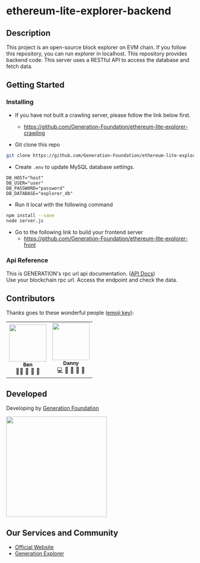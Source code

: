 # ethereum-lite-explorer-backend

## Description
This project is an open-source block explorer on EVM chain. If you follow this repository, you can run explorer in localhost. This repository provides backend code. This server uses a RESTful API to access the database and fetch data.

## Getting Started

### Installing
- If you have not built a crawling server, please follow the link below first.
  - <https://github.com/Generation-Foundation/ethereum-lite-explorer-crawling>

- Git clone this repo
```bash
git clone https://github.com/Generation-Foundation/ethereum-lite-explorer-back.git
```
- Create ``.env`` to update MySQL database settings.
```env
DB_HOST="host"
DB_USER="user"
DB_PASSWORD="password"
DB_DATABASE="explorer_db"
```
- Run it local with the following command
```bash
npm install --save
node server.js
```
- Go to the following link to build your frontend server
  - <https://github.com/Generation-Foundation/ethereum-lite-explorer-front>

### Api Reference
This is GENERATION's rpc url api documentation. ([API Docs](https://documenter.getpostman.com/view/22780180/2s8YszMpBe#intro))
</br>Use your blockchain rpc url. Access the endpoint and check the data.

## Contributors
Thanks goes to these wonderful people ([emoji key](https://allcontributors.org/docs/en/emoji-key)):

<table>
  <tr>
    <td align="center"><a href="https://github.com/Booyoun-Kim"><img src="https://avatars.githubusercontent.com/u/34641838?v=4" width="100px;" alt=""/><br /><sub><b>Ben</b></sub></a><br /><a>🧑‍🏫</a> <a>🤔</a> <a>📆</a> <a>💬</a></td>
    <td align="center"><a href="https://github.com/Jaewoneeee"><img src="https://avatars.githubusercontent.com/u/93761302?v=4" width="100px;" alt=""/><br /><sub><b>Danny</b></sub></a><br /><a>💻</a> <a>🤔</a> <a>🔣</a> <a>📖</a> <a>🚧</a></td> 
  </tr>
</table>

## Developed
Developing by [Generation Foundation](https://github.com/Generation-Foundation)
<br>
  
<img width="270" alt="" src="https://s3.us-west-2.amazonaws.com/secure.notion-static.com/e385adbc-8b74-45c6-ab5e-92b1b0510748/Generation_01.png?X-Amz-Algorithm=AWS4-HMAC-SHA256&X-Amz-Content-Sha256=UNSIGNED-PAYLOAD&X-Amz-Credential=AKIAT73L2G45EIPT3X45%2F20221220%2Fus-west-2%2Fs3%2Faws4_request&X-Amz-Date=20221220T052307Z&X-Amz-Expires=86400&X-Amz-Signature=5b6d663784a1f7362e75ba4bf831fc01e2ce290660ac88a86e04c744ae9dd9a8&X-Amz-SignedHeaders=host&response-content-disposition=filename%3D%22Generation_01.png%22&x-id=GetObject" />

## Our Services and Community
- [Official Website](https://gen.foundation/)
- [Generation Explorer](https://dev-explorer.gen.foundation/)
